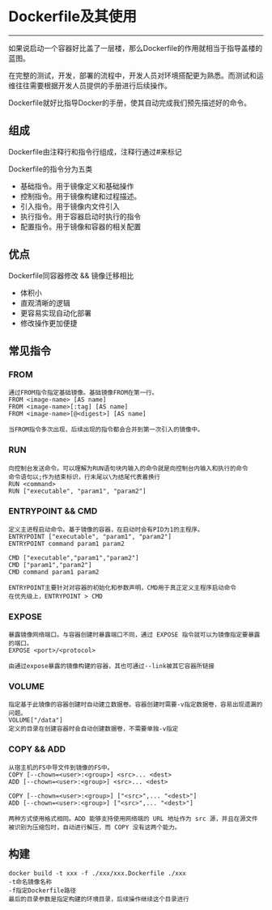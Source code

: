 # Dockerfile及其使用

---

如果说启动一个容器好比盖了一层楼，那么Dockerfile的作用就相当于指导盖楼的蓝图。

在完整的测试，开发，部署的流程中，开发人员对环境搭配更为熟悉。而测试和运维往往需要根据开发人员提供的手册进行后续操作。

Dockerfile就好比指导Docker的手册，使其自动完成我们预先描述好的命令。

## 组成

Dockerfile由注释行和指令行组成，注释行通过#来标记

Dockerfile的指令分为五类

- 基础指令。用于镜像定义和基础操作
- 控制指令。用于镜像构建和过程描述。
- 引入指令。用于镜像内文件引入
- 执行指令。用于容器启动时执行的指令
- 配置指令。用于镜像和容器的相关配置

## 优点

Dockerfile同容器修改 && 镜像迁移相比

-  体积小
- 直观清晰的逻辑
- 更容易实现自动化部署
- 修改操作更加便捷

## 常见指令

### FROM

```
通过FROM指令指定基础镜像。基础镜像FROM在第一行。
FROM <image-name> [AS name]
FROM <image-name>[:tag] [AS name]
FROM <image-name>[@<digest>] [AS name]

当FROM指令多次出现，后续出现的指令都会合并到第一次引入的镜像中。
```

### RUN

```
向控制台发送命令。可以理解为RUN语句块内输入的命令就是向控制台内输入和执行的命令
命令语句以;作为结束标识，行末尾以\为结尾代表着换行
RUN <command>
RUN ["executable", "param1", "param2"]
```

### ENTRYPOINT && CMD

```
定义主进程启动命令。基于镜像的容器，在启动时会有PID为1的主程序。
ENTRYPOINT ["executable", "param1", "param2"]
ENTRYPOINT command param1 param2

CMD ["executable","param1","param2"]
CMD ["param1","param2"]
CMD command param1 param2
```

```
ENTRYPOINT主要针对对容器的初始化和参数声明，CMD用于真正定义主程序启动命令
在优先级上，ENTRYPOINT > CMD
```



### EXPOSE

```
暴露镜像网络端口。与容器创建时暴露端口不同，通过 EXPOSE 指令就可以为镜像指定要暴露的端口。
EXPOSE <port>/<protocol>

由通过expose暴露的镜像构建的容器，其也可通过--link被其它容器所链接
```

### VOLUME

```
指定基于此镜像的容器创建时自动建立数据卷。容器创建时需要-v指定数据卷，容易出现遗漏的问题。
VOLUME["/data"]
定义的目录在创建容器时会自动创建数据卷，不需要单独-v指定
```

### COPY && ADD

```
从宿主机的FS中导文件到镜像的FS中。
COPY [--chown=<user>:<group>] <src>... <dest>
ADD [--chown=<user>:<group>] <src>... <dest>

COPY [--chown=<user>:<group>] ["<src>",... "<dest>"]
ADD [--chown=<user>:<group>] ["<src>",... "<dest>"]

两种方式使用格式相同。ADD 能够支持使用网络端的 URL 地址作为 src 源，并且在源文件被识别为压缩包时，自动进行解压，而 COPY 没有这两个能力。
```

## 构建

```
docker build -t xxx -f ./xxx/xxx.Dockerfile ./xxx
-t命名镜像名称
-f指定Dockerfile路径
最后的目录参数是指定构建的环境目录，后续操作继续这个目录进行
```

